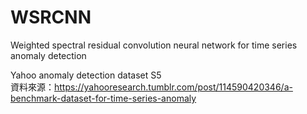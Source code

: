 # WSRCNN
Weighted spectral residual convolution neural network for time series anomaly detection

Yahoo anomaly detection dataset S5 \
資料來源：https://yahooresearch.tumblr.com/post/114590420346/a-benchmark-dataset-for-time-series-anomaly
